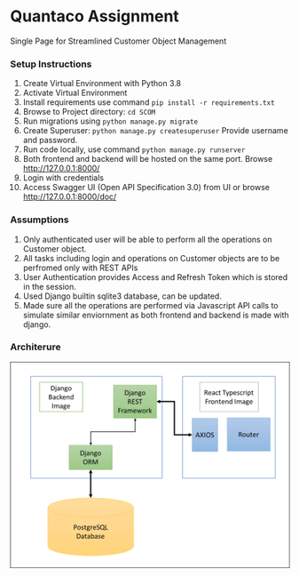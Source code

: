# Quantaco Assignment
Single Page for Streamlined Customer Object Management

### Setup Instructions
1. Create Virtual Environment with Python 3.8
2. Activate Virtual Environment
3. Install requirements use command `pip install -r requirements.txt`
4. Browse to Project directory: `cd SCOM`
5. Run migrations using `python manage.py migrate`
6. Create Superuser: `python manage.py createsuperuser` Provide username and password.
7. Run code locally, use command `python manage.py runserver`
8. Both frontend and backend will be hosted on the same port. Browse http://127.0.0.1:8000/
9. Login with credentials
10. Access Swagger UI (Open API Specification 3.0) from UI or browse http://127.0.0.1:8000/doc/

### Assumptions
1. Only authenticated user will be able to perform all the operations on Customer object.
2. All tasks including login and operations on Customer objects are to be perfromed only with REST APIs
3. User Authentication provides Access and Refresh Token which is stored in the session.
4. Used Django builtin sqlite3 database, can be updated.
5. Made sure all the operations are performed via Javascript API calls to simulate similar enviornment as both frontend and backend is made with django.

### Architerure

![img.png](img.png)

